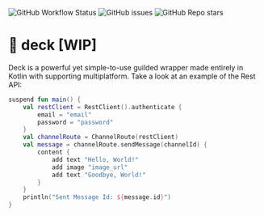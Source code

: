 ![GitHub Workflow Status](https://img.shields.io/github/workflow/status/SrGaabriel/deck/Build)
![GitHub issues](https://img.shields.io/github/issues/SrGaabriel/deck)
![GitHub Repo stars](https://img.shields.io/github/stars/SrGaabriel/deck)

# 🎲 deck [WIP]
 Deck is a powerful yet simple-to-use guilded wrapper made entirely in Kotlin with supporting multiplatform. Take a look at
an example of the Rest API:

```kotlin
suspend fun main() {
    val restClient = RestClient().authenticate {
        email = "email"
        password = "password"
    }
    val channelRoute = ChannelRoute(restClient)
    val message = channelRoute.sendMessage(channelId) {
        content {
            add text "Hello, World!"
            add image "image_url"
            add text "Goodbye, World!"
        }
    }
    println("Sent Message Id: ${message.id}")
}
```